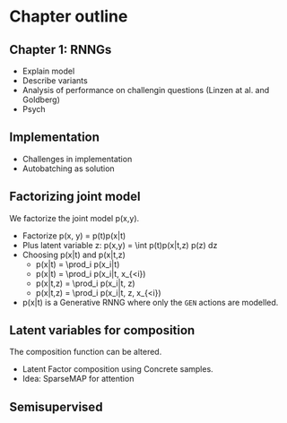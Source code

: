 # Chapter outline

## Chapter 1: RNNGs
- Explain model
- Describe variants
- Analysis of performance on challengin questions (Linzen at al. and Goldberg)
- Psych

## Implementation
- Challenges in implementation
- Autobatching as solution

## Factorizing joint model
We factorize the joint model p(x,y).
- Factorize p(x, y) = p(t)p(x|t)
- Plus latent variable z: p(x,y) = \int p(t)p(x|t,z) p(z) dz
- Choosing p(x|t) and p(x|t,z)
  - p(x|t) = \prod_i p(x_i|t)
  - p(x|t) = \prod_i p(x_i|t, x_{<i})
  - p(x|t,z) = \prod_i p(x_i|t, z)
  - p(x|t,z) = \prod_i p(x_i|t, z, x_{<i})
- p(x|t) is a Generative RNNG where only the `GEN` actions are modelled.

## Latent variables for composition
The composition function can be altered.
- Latent Factor composition using Concrete samples.
- Idea: SparseMAP for attention

## Semisupervised
